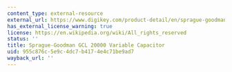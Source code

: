 ```yaml
---
content_type: external-resource
external_url: https://www.digikey.com/product-detail/en/sprague-goodman/GCL20000/SG1035-ND/272119
has_external_license_warning: true
license: https://en.wikipedia.org/wiki/All_rights_reserved
status: ''
title: Sprague-Goodman GCL 20000 Variable Capacitor
uid: 955c876c-5e9c-4dc7-b417-4e4c71be9ad7
wayback_url: ''
---
```

